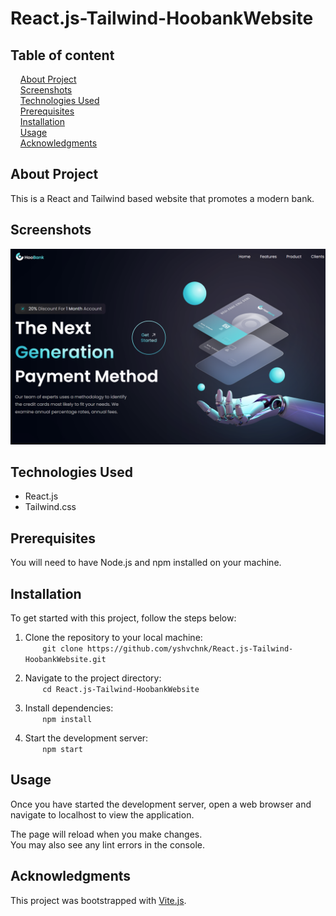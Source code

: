 # React.js-Tailwind-HoobankWebsite

## Table of content

&nbsp;&nbsp;&nbsp; [About Project](#about-project)\
&nbsp;&nbsp;&nbsp; [Screenshots](#screenshots)\
&nbsp;&nbsp;&nbsp; [Technologies Used](#technologies-used)\
&nbsp;&nbsp;&nbsp; [Prerequisites](#prerequisites)\
&nbsp;&nbsp;&nbsp; [Installation](#installation)\
&nbsp;&nbsp;&nbsp; [Usage](#usage)\
&nbsp;&nbsp;&nbsp; [Acknowledgments](#acknowledgments)

## About Project

This is a React and Tailwind based website that promotes a modern bank.

## Screenshots

![hoobank-website](./screenshots/screenshot_hoobank.png)

## Technologies Used

-   React.js
-   Tailwind.css

## Prerequisites

You will need to have Node.js and npm installed on your machine.

## Installation

To get started with this project, follow the steps below:

1. Clone the repository to your local machine:\
   &nbsp;&nbsp;&nbsp;&nbsp;&nbsp;&nbsp; `git clone https://github.com/yshvchnk/React.js-Tailwind-HoobankWebsite.git`

2. Navigate to the project directory:\
   &nbsp;&nbsp;&nbsp;&nbsp;&nbsp;&nbsp; `cd React.js-Tailwind-HoobankWebsite`

3. Install dependencies:\
   &nbsp;&nbsp;&nbsp;&nbsp;&nbsp;&nbsp; `npm install`

4. Start the development server:\
   &nbsp;&nbsp;&nbsp;&nbsp;&nbsp;&nbsp; `npm start`

## Usage

Once you have started the development server, open a web browser and navigate to localhost to view the application.

The page will reload when you make changes.\
You may also see any lint errors in the console.

## Acknowledgments

This project was bootstrapped with [Vite.js](https://vitejs.dev/).
